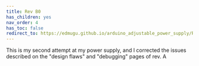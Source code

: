 ```yaml
---
title: Rev B0
has_children: yes
nav_order: 4
has_toc: false
redirect_to: https://edmugu.github.io/arduino_adjustable_power_supply/Rev.%20B/Jekyll_page/Updates.html
---
```



This is my second attempt at my power supply, and I corrected the issues described on the "design flaws" and "debugging" pages of rev. A

